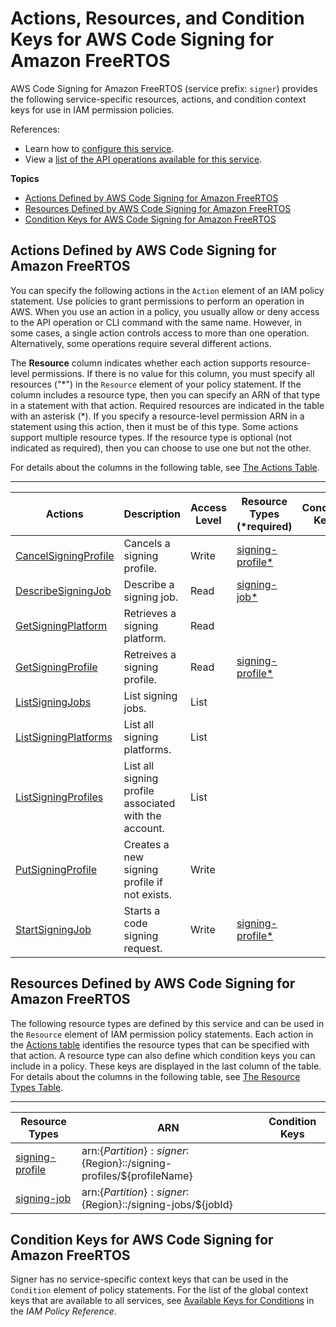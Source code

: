 # Actions, Resources, and Condition Keys for AWS Code Signing for Amazon FreeRTOS<a name="list_awscodesigningforamazonfreertos"></a>

AWS Code Signing for Amazon FreeRTOS \(service prefix: `signer`\) provides the following service\-specific resources, actions, and condition context keys for use in IAM permission policies\.

References:
+ Learn how to [configure this service](https://docs.aws.amazon.com/signer/latest/developerguide/Welcome.html)\.
+ View a [list of the API operations available for this service](https://docs.aws.amazon.com/signer/latest/api/)\.

**Topics**
+ [Actions Defined by AWS Code Signing for Amazon FreeRTOS](#awscodesigningforamazonfreertos-actions-as-permissions)
+ [Resources Defined by AWS Code Signing for Amazon FreeRTOS](#awscodesigningforamazonfreertos-resources-for-iam-policies)
+ [Condition Keys for AWS Code Signing for Amazon FreeRTOS](#awscodesigningforamazonfreertos-policy-keys)

## Actions Defined by AWS Code Signing for Amazon FreeRTOS<a name="awscodesigningforamazonfreertos-actions-as-permissions"></a>

You can specify the following actions in the `Action` element of an IAM policy statement\. Use policies to grant permissions to perform an operation in AWS\. When you use an action in a policy, you usually allow or deny access to the API operation or CLI command with the same name\. However, in some cases, a single action controls access to more than one operation\. Alternatively, some operations require several different actions\.

The **Resource** column indicates whether each action supports resource\-level permissions\. If there is no value for this column, you must specify all resources \("\*"\) in the `Resource` element of your policy statement\. If the column includes a resource type, then you can specify an ARN of that type in a statement with that action\. Required resources are indicated in the table with an asterisk \(\*\)\. If you specify a resource\-level permission ARN in a statement using this action, then it must be of this type\. Some actions support multiple resource types\. If the resource type is optional \(not indicated as required\), then you can choose to use one but not the other\.

For details about the columns in the following table, see [The Actions Table](reference_policies_actions-resources-contextkeys.md#actions_table)\.


****  

| Actions | Description | Access Level | Resource Types \(\*required\) | Condition Keys | Dependent Actions | 
| --- | --- | --- | --- | --- | --- | 
|   [ CancelSigningProfile ](https://docs.aws.amazon.com/signer/latest/api/API_CancelSigningProfile.html)  | Cancels a signing profile\. | Write |   [ signing\-profile\* ](#awscodesigningforamazonfreertos-signing-profile)   |  |  | 
|   [ DescribeSigningJob ](https://docs.aws.amazon.com/signer/latest/api/API_DescribeSigningJob.html)  | Describe a signing job\. | Read |   [ signing\-job\* ](#awscodesigningforamazonfreertos-signing-job)   |  |  | 
|   [ GetSigningPlatform ](https://docs.aws.amazon.com/signer/latest/api/API_GetSigningPlatform.html)  | Retrieves a signing platform\. | Read |  |  |  | 
|   [ GetSigningProfile ](https://docs.aws.amazon.com/signer/latest/api/API_GetSigningProfile.html)  | Retreives a signing profile\. | Read |   [ signing\-profile\* ](#awscodesigningforamazonfreertos-signing-profile)   |  |  | 
|   [ ListSigningJobs ](https://docs.aws.amazon.com/signer/latest/api/API_ListSigningJobs.html)  | List signing jobs\. | List |  |  |  | 
|   [ ListSigningPlatforms ](https://docs.aws.amazon.com/signer/latest/api/API_ListSigningPlatforms.html)  | List all signing platforms\. | List |  |  |  | 
|   [ ListSigningProfiles ](https://docs.aws.amazon.com/signer/latest/api/API_ListSigningProfiles.html)  | List all signing profile associated with the account\. | List |  |  |  | 
|   [ PutSigningProfile ](https://docs.aws.amazon.com/signer/latest/api/API_PutSigningProfile.html)  | Creates a new signing profile if not exists\. | Write |  |  |  | 
|   [ StartSigningJob ](https://docs.aws.amazon.com/signer/latest/api/API_StartSigningJob.html)  | Starts a code signing request\. | Write |   [ signing\-profile\* ](#awscodesigningforamazonfreertos-signing-profile)   |  |  | 

## Resources Defined by AWS Code Signing for Amazon FreeRTOS<a name="awscodesigningforamazonfreertos-resources-for-iam-policies"></a>

The following resource types are defined by this service and can be used in the `Resource` element of IAM permission policy statements\. Each action in the [Actions table](#awscodesigningforamazonfreertos-actions-as-permissions) identifies the resource types that can be specified with that action\. A resource type can also define which condition keys you can include in a policy\. These keys are displayed in the last column of the table\. For details about the columns in the following table, see [The Resource Types Table](reference_policies_actions-resources-contextkeys.md#resources_table)\.


****  

| Resource Types | ARN | Condition Keys | 
| --- | --- | --- | 
|   [ signing\-profile ](https://docs.aws.amazon.com/signer/latest/developerguide/Welcome.htmlpermissions.html)  |  arn:$\{Partition\}:signer:$\{Region\}::/signing\-profiles/$\{profileName\}  |  | 
|   [ signing\-job ](https://docs.aws.amazon.com/signer/latest/developerguide/Welcome.htmlpermissions.html)  |  arn:$\{Partition\}:signer:$\{Region\}::/signing\-jobs/$\{jobId\}  |  | 

## Condition Keys for AWS Code Signing for Amazon FreeRTOS<a name="awscodesigningforamazonfreertos-policy-keys"></a>

Signer has no service\-specific context keys that can be used in the `Condition` element of policy statements\. For the list of the global context keys that are available to all services, see [Available Keys for Conditions](reference_policies_condition-keys.html#AvailableKeys) in the *IAM Policy Reference*\.